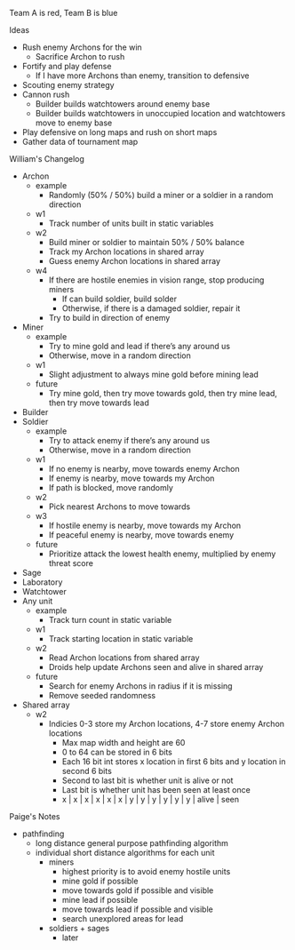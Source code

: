 Team A is red, Team B is blue

Ideas

- Rush enemy Archons for the win
    - Sacrifice Archon to rush
- Fortify and play defense
    - If I have more Archons than enemy, transition to defensive
- Scouting enemy strategy
- Cannon rush
    - Builder builds watchtowers around enemy base
    - Builder builds watchtowers in unoccupied location and watchtowers move to enemy base
- Play defensive on long maps and rush on short maps
- Gather data of tournament map

William's Changelog

- Archon
    - example
        - Randomly (50% / 50%) build a miner or a soldier in a random direction
    - w1
        - Track number of units built in static variables
    - w2
        - Build miner or soldier to maintain 50% / 50% balance
        - Track my Archon locations in shared array
        - Guess enemy Archon locations in shared array
    - w4
        - If there are hostile enemies in vision range, stop producing miners
            - If can build soldier, build solder
            - Otherwise, if there is a damaged soldier, repair it
        - Try to build in direction of enemy
- Miner
    - example
        - Try to mine gold and lead if there’s any around us
        - Otherwise, move in a random direction
    - w1
        - Slight adjustment to always mine gold before mining lead
    - future
        - Try mine gold, then try move towards gold, then try mine lead, then try move towards lead
- Builder
- Soldier
    - example
        - Try to attack enemy if there’s any around us
        - Otherwise, move in a random direction
    - w1
        - If no enemy is nearby, move towards enemy Archon
        - If enemy is nearby, move towards my Archon
        - If path is blocked, move randomly
    - w2
        - Pick nearest Archons to move towards
    - w3
        - If hostile enemy is nearby, move towards my Archon
        - If peaceful enemy is nearby, move towards enemy
    - future
        - Prioritize attack the lowest health enemy, multiplied by enemy threat score
- Sage
- Laboratory
- Watchtower
- Any unit
    - example
        - Track turn count in static variable
    - w1
        - Track starting location in static variable
    - w2
        - Read Archon locations from shared array
        - Droids help update Archons seen and alive in shared array
    - future
        - Search for enemy Archons in radius if it is missing
        - Remove seeded randomness
- Shared array
    - w2
        - Indicies 0-3 store my Archon locations, 4-7 store enemy Archon locations
            - Max map width and height are 60
            - 0 to 64 can be stored in 6 bits
            - Each 16 bit int stores x location in first 6 bits and y location in second 6 bits
            - Second to last bit is whether unit is alive or not
            - Last bit is whether unit has been seen at least once
            - x | x | x | x | x | x | y | y | y | y | y | y | alive | seen

Paige's Notes
- pathfinding
    - long distance general purpose pathfinding algorithm
    - individual short distance algorithms for each unit
         - miners
             - highest priority is to avoid enemy hostile units
             - mine gold if possible
             - move towards gold if possible and visible
             - mine lead if possible
             - move towards lead if possible and visible
             - search unexplored areas for lead
         - soldiers + sages
             - later
